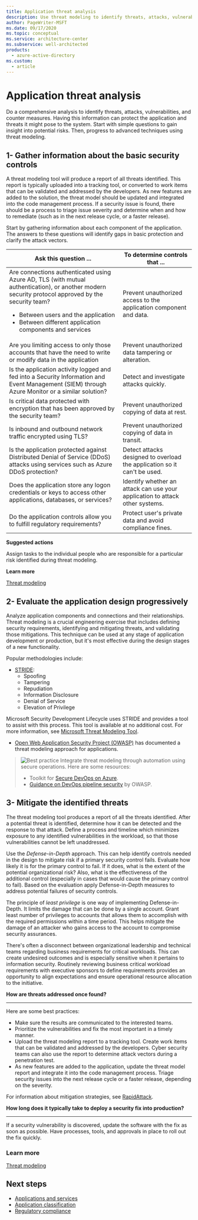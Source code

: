 ```yaml
---
title: Application threat analysis
description: Use threat modeling to identify threats, attacks, vulnerabilities, and countermeasures that can affect an application.
author: PageWriter-MSFT
ms.date: 09/17/2020
ms.topic: conceptual
ms.service: architecture-center
ms.subservice: well-architected
products:
  - azure-active-directory
ms.custom:
  - article
---
```


# Application threat analysis

Do a comprehensive analysis to identify threats, attacks, vulnerabilities, and counter measures. Having this information can protect the application and threats it might pose to the system. Start with simple questions to gain insight into potential risks. Then, progress to advanced techniques using threat modeling.

## 1- Gather information about the basic security controls

A threat modeling tool will produce a report of all threats identified. This report is typically uploaded into a tracking tool, or converted to work items that can be validated and addressed by the developers. As new features are added to the solution, the threat model should be updated and integrated into the code management process. If a security issue is found, there should be a process to triage issue severity and determine when and how to remediate (such as in the next release cycle, or a faster release).

Start by gathering information about each component of the application. The answers to these questions will identify gaps in basic protection and clarify the attack vectors.

|Ask this question ...|To determine controls that ...|
|---|---|
|Are connections authenticated using Azure AD, TLS (with mutual authentication), or another modern security protocol approved by the security team?<ul><li>Between users and the application</li><li>Between different application components and services</li></ul>|Prevent unauthorized access to the application component and data.|
|Are you limiting access to only those accounts that have the need to write or modify data in the application| Prevent unauthorized data tampering or alteration.|
|Is the application activity logged and fed into a Security Information and Event Management (SIEM) through Azure Monitor or a similar solution?|Detect and investigate attacks quickly.|
|Is critical data protected with encryption that has been approved by the security team?| Prevent unauthorized copying of data at rest.|
|Is inbound and outbound network traffic encrypted using TLS?|Prevent unauthorized copying of data in transit.|
|Is the application protected against Distributed Denial of Service (DDoS) attacks using services such as Azure DDoS protection?|Detect attacks designed to overload the application so it can't be used.|
|Does the application store any logon credentials or keys to access other applications, databases, or services?| Identify whether an attack can use your application to attack other systems.|
|Do the application controls allow you to fulfill regulatory requirements?| Protect user's private data and avoid compliance fines.|

**Suggested actions**

Assign tasks to the individual people who are responsible for a particular risk identified during threat modeling.

**Learn more**

[Threat modeling](https://www.microsoft.com/en-us/securityengineering/sdl/threatmodeling)

## 2- Evaluate the application design progressively
Analyze application components and connections and their relationships. Threat modeling is a crucial engineering exercise that includes defining security requirements, identifying and mitigating threats, and validating those mitigations. This technique can be used at any stage of application development or production, but it's most effective during the design stages of a new functionality.

Popular methodologies include:

- [STRIDE](/azure/security/develop/threat-modeling-tool-threats):
    - Spoofing
    - Tampering
    - Repudiation
    - Information Disclosure
    - Denial of Service
    - Elevation of Privilege

Microsoft Security Development Lifecycle uses STRIDE and provides a tool to assist with this process. This tool is available at no additional cost. For more information, see [Microsoft Threat Modeling Tool](https://www.microsoft.com/en-us/securityengineering/sdl/threatmodeling).
- [Open Web Application Security Project (OWASP)](https://owasp.org/www-community/Threat_Modeling_Process) has documented a threat modeling approach for applications.
> ![Best practice](../_images/i-best-practices.svg) Integrate threat modeling through automation using secure operations. Here are some resources:
>
> - Toolkit for [Secure DevOps on Azure](https://azsk.azurewebsites.net/).
> - [Guidance on DevOps pipeline security](https://www.owasp.org/index.php/OWASP_AppSec_Pipeline#tab=Main) by OWASP.

## 3- Mitigate the identified threats
The threat modeling tool produces a report of all the threats identified. After a potential threat is identified, determine how it can be detected and the response to that attack. Define a process and timeline which minimizes exposure to any identified vulnerabilities in the workload, so that those vulnerabilities cannot be left unaddressed.

Use the _Defense-in-Depth_ approach. This can help identify controls needed in the design to mitigate risk if a primary security control fails. Evaluate how likely it is for the primary control to fail. If it does, what is the extent of the potential organizational risk? Also, what is the effectiveness of the additional control (especially in cases that would cause the primary control to fail). Based on the evaluation apply Defense-in-Depth measures to address potential failures of security controls.

The principle of _least privilege_ is one way of implementing Defense-in-Depth. It limits the damage that can be done by a single account. Grant least number of privileges to accounts that allows them to accomplish with the required permissions within a time period. This helps mitigate the damage of an attacker who gains access to the account to compromise security assurances.

There's often a disconnect between organizational leadership and technical teams regarding business requirements for critical workloads.  This can create undesired outcomes and is especially sensitive when it pertains to information security. Routinely reviewing business critical workload requirements with executive sponsors to define requirements provides an opportunity to align expectations and ensure operational resource allocation to the initiative.

**How are threats addressed once found?**
***
Here are some best practices:

- Make sure the results are communicated to the interested teams.
- Prioritize the vulnerabilities and fix the most important in a timely manner.
- Upload the threat modeling report to a tracking tool. Create work items that can be validated and addressed by the developers. Cyber security teams can also use the report to determine attack vectors during a penetration test.
- As new features are added to the application, update the threat model report and integrate it into the code management process. Triage security issues into the next release cycle or a faster release, depending on the severity.

For information about mitigation strategies, see [RapidAttack](/security/compass/human-operated-ransomware).

**How long does it typically take to deploy a security fix into production?**
***
If a security vulnerability is discovered, update the software with the fix as soon as possible. Have processes, tools, and approvals in place to roll out the fix quickly.

### Learn more

[Threat modeling](https://www.microsoft.com/securityengineering/sdl/threatmodeling)

## Next steps

 - [Applications and services](design-apps-services.md)
 - [Application classification](design-apps-considerations.md)
 - [Regulatory compliance](design-regulatory-compliance.md)
